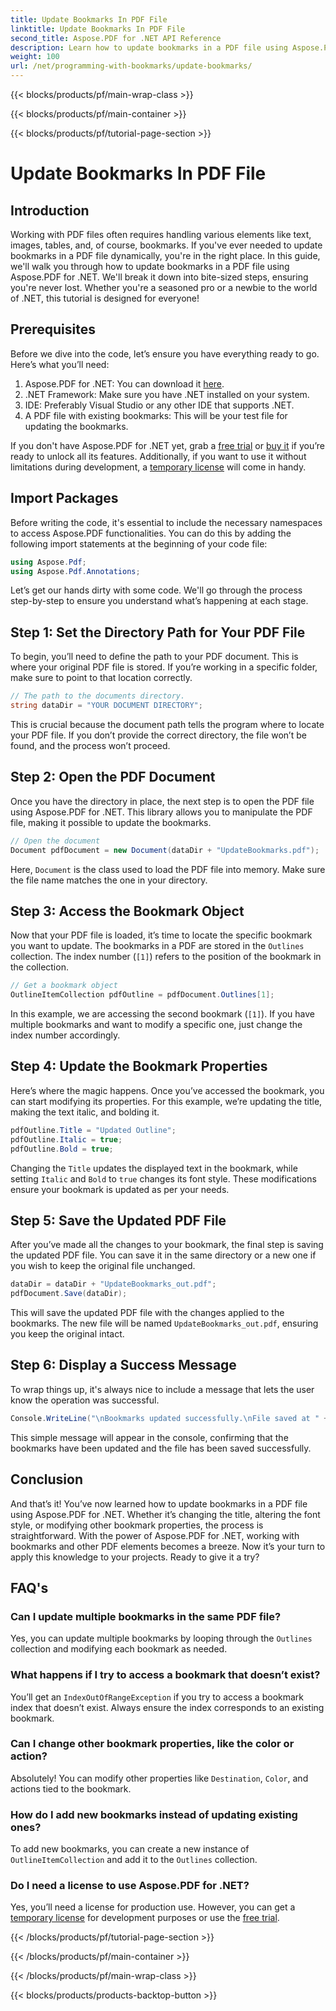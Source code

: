 ```yaml
---
title: Update Bookmarks In PDF File
linktitle: Update Bookmarks In PDF File
second_title: Aspose.PDF for .NET API Reference
description: Learn how to update bookmarks in a PDF file using Aspose.PDF for .NET with this guide. Perfect for developers looking to modify PDF bookmarks effectively.
weight: 100
url: /net/programming-with-bookmarks/update-bookmarks/
---
```


{{< blocks/products/pf/main-wrap-class >}}

{{< blocks/products/pf/main-container >}}

{{< blocks/products/pf/tutorial-page-section >}}

# Update Bookmarks In PDF File

## Introduction

Working with PDF files often requires handling various elements like text, images, tables, and, of course, bookmarks. If you've ever needed to update bookmarks in a PDF file dynamically, you're in the right place. In this guide, we'll walk you through how to update bookmarks in a PDF file using Aspose.PDF for .NET. We'll break it down into bite-sized steps, ensuring you're never lost. Whether you're a seasoned pro or a newbie to the world of .NET, this tutorial is designed for everyone!

## Prerequisites

Before we dive into the code, let’s ensure you have everything ready to go. Here’s what you’ll need:

1. Aspose.PDF for .NET: You can download it [here](https://releases.aspose.com/pdf/net/).
2. .NET Framework: Make sure you have .NET installed on your system.
3. IDE: Preferably Visual Studio or any other IDE that supports .NET.
4. A PDF file with existing bookmarks: This will be your test file for updating the bookmarks.

If you don't have Aspose.PDF for .NET yet, grab a [free trial](https://releases.aspose.com/) or [buy it](https://purchase.aspose.com/buy) if you’re ready to unlock all its features. Additionally, if you want to use it without limitations during development, a [temporary license](https://purchase.aspose.com/temporary-license/) will come in handy.

## Import Packages

Before writing the code, it's essential to include the necessary namespaces to access Aspose.PDF functionalities. You can do this by adding the following import statements at the beginning of your code file:

```csharp
using Aspose.Pdf;
using Aspose.Pdf.Annotations;
```

Let’s get our hands dirty with some code. We'll go through the process step-by-step to ensure you understand what’s happening at each stage.

## Step 1: Set the Directory Path for Your PDF File

To begin, you’ll need to define the path to your PDF document. This is where your original PDF file is stored. If you’re working in a specific folder, make sure to point to that location correctly.

```csharp
// The path to the documents directory.
string dataDir = "YOUR DOCUMENT DIRECTORY";
```

This is crucial because the document path tells the program where to locate your PDF file. If you don’t provide the correct directory, the file won’t be found, and the process won’t proceed.

## Step 2: Open the PDF Document

Once you have the directory in place, the next step is to open the PDF file using Aspose.PDF for .NET. This library allows you to manipulate the PDF file, making it possible to update the bookmarks.

```csharp
// Open the document
Document pdfDocument = new Document(dataDir + "UpdateBookmarks.pdf");
```

Here, `Document` is the class used to load the PDF file into memory. Make sure the file name matches the one in your directory. 

## Step 3: Access the Bookmark Object

Now that your PDF file is loaded, it’s time to locate the specific bookmark you want to update. The bookmarks in a PDF are stored in the `Outlines` collection. The index number (`[1]`) refers to the position of the bookmark in the collection.

```csharp
// Get a bookmark object
OutlineItemCollection pdfOutline = pdfDocument.Outlines[1];
```

In this example, we are accessing the second bookmark (`[1]`). If you have multiple bookmarks and want to modify a specific one, just change the index number accordingly.

## Step 4: Update the Bookmark Properties

Here’s where the magic happens. Once you’ve accessed the bookmark, you can start modifying its properties. For this example, we’re updating the title, making the text italic, and bolding it.

```csharp
pdfOutline.Title = "Updated Outline";
pdfOutline.Italic = true;
pdfOutline.Bold = true;
```

Changing the `Title` updates the displayed text in the bookmark, while setting `Italic` and `Bold` to `true` changes its font style. These modifications ensure your bookmark is updated as per your needs.

## Step 5: Save the Updated PDF File

After you’ve made all the changes to your bookmark, the final step is saving the updated PDF file. You can save it in the same directory or a new one if you wish to keep the original file unchanged.

```csharp
dataDir = dataDir + "UpdateBookmarks_out.pdf";
pdfDocument.Save(dataDir);
```

This will save the updated PDF file with the changes applied to the bookmarks. The new file will be named `UpdateBookmarks_out.pdf`, ensuring you keep the original intact.

## Step 6: Display a Success Message

To wrap things up, it's always nice to include a message that lets the user know the operation was successful.

```csharp
Console.WriteLine("\nBookmarks updated successfully.\nFile saved at " + dataDir);
```

This simple message will appear in the console, confirming that the bookmarks have been updated and the file has been saved successfully.

## Conclusion

And that’s it! You’ve now learned how to update bookmarks in a PDF file using Aspose.PDF for .NET. Whether it’s changing the title, altering the font style, or modifying other bookmark properties, the process is straightforward. With the power of Aspose.PDF for .NET, working with bookmarks and other PDF elements becomes a breeze. Now it’s your turn to apply this knowledge to your projects. Ready to give it a try?

## FAQ's

### Can I update multiple bookmarks in the same PDF file?  
Yes, you can update multiple bookmarks by looping through the `Outlines` collection and modifying each bookmark as needed.

### What happens if I try to access a bookmark that doesn’t exist?  
You’ll get an `IndexOutOfRangeException` if you try to access a bookmark index that doesn’t exist. Always ensure the index corresponds to an existing bookmark.

### Can I change other bookmark properties, like the color or action?  
Absolutely! You can modify other properties like `Destination`, `Color`, and actions tied to the bookmark.

### How do I add new bookmarks instead of updating existing ones?  
To add new bookmarks, you can create a new instance of `OutlineItemCollection` and add it to the `Outlines` collection.

### Do I need a license to use Aspose.PDF for .NET?  
Yes, you’ll need a license for production use. However, you can get a [temporary license](https://purchase.aspose.com/temporary-license/) for development purposes or use the [free trial](https://releases.aspose.com/).

{{< /blocks/products/pf/tutorial-page-section >}}

{{< /blocks/products/pf/main-container >}}

{{< /blocks/products/pf/main-wrap-class >}}

{{< blocks/products/products-backtop-button >}}
